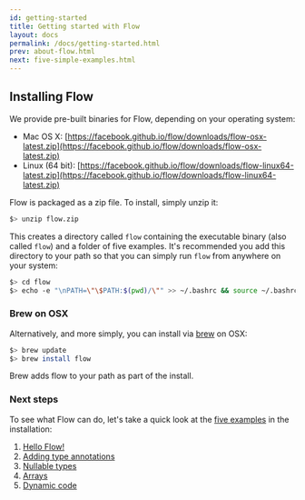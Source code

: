 ```yaml
---
id: getting-started
title: Getting started with Flow
layout: docs
permalink: /docs/getting-started.html
prev: about-flow.html
next: five-simple-examples.html
---
```


## Installing Flow

We provide pre-built binaries for Flow, depending on your operating system:

  * Mac OS X: [https://facebook.github.io/flow/downloads/flow-osx-latest.zip](https://facebook.github.io/flow/downloads/flow-osx-latest.zip)
  * Linux (64 bit): [https://facebook.github.io/flow/downloads/flow-linux64-latest.zip](https://facebook.github.io/flow/downloads/flow-linux64-latest.zip)

Flow is packaged as a zip file. To install, simply unzip it:

```bash
$> unzip flow.zip
```

This creates a directory called `flow` containing the executable binary (also called `flow`) and a folder of five examples. It's recommended you add this directory to your path so that you can simply run `flow` from anywhere on your system:

```bash
$> cd flow
$> echo -e "\nPATH=\"\$PATH:$(pwd)/\"" >> ~/.bashrc && source ~/.bashrc
```
### Brew on OSX

Alternatively, and more simply, you can install via [brew](http://brew.sh/) on OSX:

```bash
$> brew update
$> brew install flow
```

Brew adds flow to your path as part of the install.

### Next steps

To see what Flow can do, let's take a quick look at the [five examples](five-simple-examples.html) in the installation:

1. [Hello Flow!](five-simple-examples.html#1-hello-flow)
2. [Adding type annotations](five-simple-examples.html#2-adding-type-annotations)
3. [Nullable types](five-simple-examples.html#3-nullable-types)
4. [Arrays](five-simple-examples.html#4-arrays)
5. [Dynamic code](five-simple-examples.html#5-dynamic-code)
